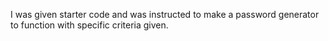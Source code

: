 I was given starter code and was instructed to make a password generator to function with specific criteria given. 

